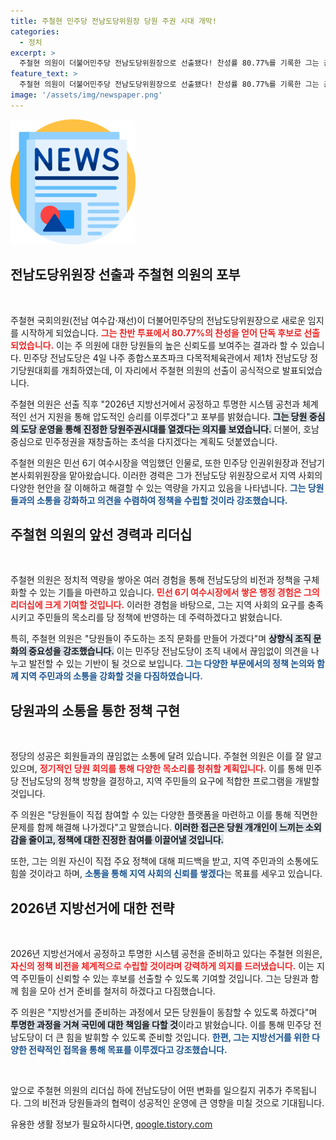 ```yaml
---
title: 주철현 민주당 전남도당위원장 당원 주권 시대 개막!
categories:
  - 정치
excerpt: >
  주철현 의원이 더불어민주당 전남도당위원장으로 선출됐다! 찬성률 80.77%를 기록한 그는 공정 선거 지원과 당원 중심 운영으로 호남 민주정권 창출을 다짐했다.
feature_text: >
  주철현 의원이 더불어민주당 전남도당위원장으로 선출됐다! 찬성률 80.77%를 기록한 그는 공정 선거 지원과 당원 중심 운영으로 호남 민주정권 창출을 다짐했다.
image: '/assets/img/newspaper.png'
---
```


<p><img src="/assets/img/newspaper.png" alt="kimp 속보" /></p>

<h2 data-ke-size="size26">전남도당위원장 선출과 주철현 의원의 포부</h2>

<p data-ke-size="size16">&nbsp;</p>

<p>주철현 국회의원(전남 여수갑·재선)이 더불어민주당의 전남도당위원장으로 새로운 임지를 시작하게 되었습니다. <b><span style="color: #ee2323;">그는 찬반 투표에서 80.77%의 찬성을 얻어 단독 후보로 선출되었습니다.</span></b> 이는 주 의원에 대한 당원들의 높은 신뢰도를 보여주는 결과라 할 수 있습니다. 민주당 전남도당은 4일 나주 종합스포츠파크 다목적체육관에서 제1차 전남도당 정기당원대회를 개최하였는데, 이 자리에서 주철현 의원의 선출이 공식적으로 발표되었습니다. </p>

<p>주철현 의원은 선출 직후 "2026년 지방선거에서 공정하고 투명한 시스템 공천과 체계적인 선거 지원을 통해 압도적인 승리를 이루겠다"고 포부를 밝혔습니다. <b><span style="background-color: #21538527;">그는 당원 중심의 도당 운영을 통해 진정한 당원주권시대를 열겠다는 의지를 보였습니다.</span></b> 더불어, 호남 중심으로 민주정권을 재창출하는 초석을 다지겠다는 계획도 덧붙였습니다.</p>

<p>주철현 의원은 민선 6기 여수시장을 역임했던 인물로, 또한 민주당 인권위원장과 전남기본사회위원장을 맡아왔습니다. 이러한 경력은 그가 전남도당 위원장으로서 지역 사회의 다양한 현안을 잘 이해하고 해결할 수 있는 역량을 가지고 있음을 나타냅니다. <b><span style="color: #1a5490;">그는 당원들과의 소통을 강화하고 의견을 수렴하여 정책을 수립할 것이라 강조했습니다.</span></b></p>

<h2 data-ke-size="size26">주철현 의원의 앞선 경력과 리더십</h2>

<p data-ke-size="size16">&nbsp;</p>

<p>주철현 의원은 정치적 역량을 쌓아온 여러 경험을 통해 전남도당의 비전과 정책을 구체화할 수 있는 기틀을 마련하고 있습니다. <b><span style="color: #ee2323;">민선 6기 여수시장에서 쌓은 행정 경험은 그의 리더십에 크게 기여할 것입니다.</span></b> 이러한 경험을 바탕으로, 그는 지역 사회의 요구를 충족시키고 주민들의 목소리를 당 정책에 반영하는 데 주력하겠다고 밝혔습니다.</p>

<p>특히, 주철현 의원은 "당원들이 주도하는 조직 문화를 만들어 가겠다"며 <b><span style="background-color: #21538527;">상향식 조직 문화의 중요성을 강조했습니다.</span></b> 이는 민주당 전남도당이 조직 내에서 끊임없이 의견을 나누고 발전할 수 있는 기반이 될 것으로 보입니다. <b><span style="color: #1a5490;">그는 다양한 부문에서의 정책 논의와 함께 지역 주민과의 소통을 강화할 것을 다짐하였습니다.</span></b></p>

<h2 data-ke-size="size26">당원과의 소통을 통한 정책 구현</h2>

<p data-ke-size="size16">&nbsp;</p>

<p>정당의 성공은 회원들과의 끊임없는 소통에 달려 있습니다. 주철현 의원은 이를 잘 알고 있으며, <b><span style="color: #ee2323;">정기적인 당원 회의를 통해 다양한 목소리를 청취할 계획입니다.</span></b> 이를 통해 민주당 전남도당의 정책 방향을 결정하고, 지역 주민들의 요구에 적합한 프로그램을 개발할 것입니다.</p>

<p>주 의원은 "당원들이 직접 참여할 수 있는 다양한 플랫폼을 마련하고 이를 통해 직면한 문제를 함께 해결해 나가겠다"고 말했습니다. <b><span style="background-color: #21538527;">이러한 접근은 당원 개개인이 느끼는 소외감을 줄이고, 정책에 대한 진정한 참여를 이끌어낼 것입니다.</span></b></p>

<p>또한, 그는 의원 자신이 직접 주요 정책에 대해 피드백을 받고, 지역 주민과의 소통에도 힘쓸 것이라고 하며, <b><span style="color: #1a5490;">소통을 통해 지역 사회의 신뢰를 쌓겠다</span></b>는 목표를 세우고 있습니다.</p>

<h2 data-ke-size="size26">2026년 지방선거에 대한 전략</h2>

<p data-ke-size="size16">&nbsp;</p>

<p>2026년 지방선거에서 공정하고 투명한 시스템 공천을 준비하고 있다는 주철현 의원은, <b><span style="color: #ee2323;">자신의 정책 비전을 체계적으로 수립할 것이라며 강력하게 의지를 드러냈습니다.</span></b> 이는 지역 주민들이 신뢰할 수 있는 후보를 선출할 수 있도록 기여할 것입니다. 그는 당원과 함께 힘을 모아 선거 준비를 철저히 하겠다고 다짐했습니다.</p>

<p>주 의원은 "지방선거를 준비하는 과정에서 모든 당원들이 동참할 수 있도록 하겠다"며 <b><span style="background-color: #21538527;">투명한 과정을 거쳐 국민에 대한 책임을 다할 것</span></b>이라고 밝혔습니다. 이를 통해 민주당 전남도당이 더 큰 힘을 발휘할 수 있도록 준비할 것입니다. <b><span style="color: #1a5490;">한편, 그는 지방선거를 위한 다양한 전략적인 접목을 통해 목표를 이루겠다고 강조했습니다.</span></b></p>

<p data-ke-size="size16">&nbsp;</p>

<p>앞으로 주철현 의원의 리더십 하에 전남도당이 어떤 변화를 일으킬지 귀추가 주목됩니다. 그의 비전과 당원들과의 협력이 성공적인 운영에 큰 영향을 미칠 것으로 기대됩니다.</p>
유용한 생활 정보가 필요하시다면, <a href="https://qoogle.tistory.com" rel="dofollow">qoogle.tistory.com</a>


